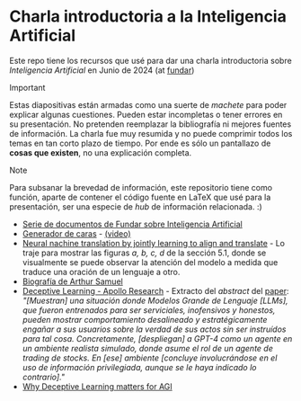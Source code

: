 # Charla introductoria a la Inteligencia Artificial

Este repo tiene los recursos que usé para dar una charla introductoria sobre _Inteligencia Artificial_ en Junio de 2024 (at [fundar](https://www.fund.ar))

> [!IMPORTANT]
> Estas diapositivas están armadas como una suerte de _machete_ para poder explicar algunas cuestiones.
> Pueden estar incompletas o tener errores en su presentación. No pretenden reemplazar la bibliografía
> ni mejores fuentes de información.
> La charla fue muy resumida y no puede comprimir todos los temas en tan corto plazo de tiempo. Por ende
> es sólo un pantallazo de **cosas que existen**, no una explicación completa.


> [!NOTE]
> Para subsanar la brevedad de información, este repositorio tiene como función, aparte
> de contener el código fuente en LaTeX que usé para la presentación, ser una especie de
> _hub_ de información relacionada. :)


- [Serie de documentos de Fundar sobre Inteligencia Artificial](https://fund.ar/serie/inteligencia-artificial/)
- [Generador de caras](http://codeparade.net/faces/) - [(video)](https://www.youtube.com/watch?v=4VAkrUNLKSo)
- [Neural nachine translation by jointly learning to align and translate](https://arxiv.org/pdf/1409.0473) - Lo traje para mostrar las figuras _a, b, c, d_ de la sección 5.1, donde se visualmente se puede observar la atención del modelo a medida que traduce una oración de un lenguaje a otro.
- [Biografía de Arthur Samuel](https://history-computer.com/people/arthur-samuel-biography-history-and-inventions/)
- [Deceptive Learning - Apollo Research](https://www.apolloresearch.ai/research/our-research-on-strategic-deception-presented-at-the-uks-ai-safety-summit) - Extracto del _abstract_ del [paper](https://arxiv.org/pdf/2311.07590): _"[Muestran] una situación donde Modelos Grande de Lenguaje [LLMs], que fueron entrenados para ser serviciales, inofensivos y honestos, pueden mostrar comportamiento desalineado y estratégicamente engañar a sus usuarios sobre la verdad de sus actos sin ser instruídos para tal cosa. Concretamente, [despliegan] a GPT-4 como un agente en un ambiente realista simulado, donde asume el rol de un agente de trading de stocks. En [ese] ambiente [concluye involucrándose en el uso de información privilegiada, aunque se le haya indicado lo contrario]."_
- [Why Deceptive Learning matters for AGI](https://www.lesswrong.com/posts/oBFMbhQMt9HkmfF6d/why-deceptive-alignment-matters-for-agi-safety)
